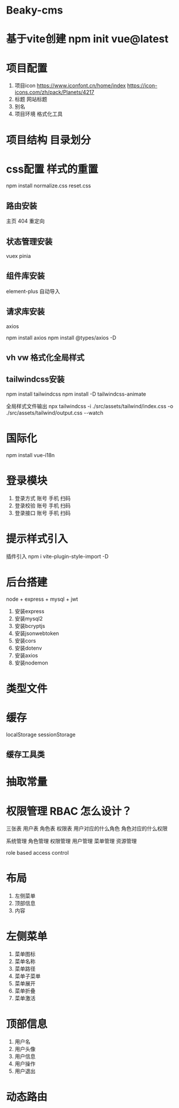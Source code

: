 # Beaky-cms

# 基于vite创建 npm init vue@latest

# 项目配置

1. 项目icon https://www.iconfont.cn/home/index https://icon-icons.com/zh/pack/Planets/4217
2. 标题 网站标题
3. 别名
4. 项目环境 格式化工具

# 项目结构 目录划分

# css配置 样式的重置

npm install normalize.css
reset.css

## 路由安装

主页
404
重定向

## 状态管理安装

vuex
pinia

## 组件库安装

element-plus
自动导入

## 请求库安装

axios

npm install axios
npm install @types/axios -D

## vh vw 格式化全局样式

## tailwindcss安装

npm install tailwindcss
npm install -D tailwindcss-animate

全局样式文件输出
npx tailwindcss -i ./src/assets/tailwind/index.css -o ./src/assets/tailwind/output.css --watch

# 国际化

npm install vue-i18n

# 登录模块

1. 登录方式 账号 手机 扫码
2. 登录校验 账号 手机 扫码
3. 登录接口 账号 手机 扫码

# 提示样式引入

插件引入
npm i vite-plugin-style-import -D

# 后台搭建

node + express + mysql + jwt

1. 安装express
2. 安装mysql2
3. 安装bcryptjs
4. 安装jsonwebtoken
5. 安装cors
6. 安装dotenv
7. 安装axios
8. 安装nodemon

# 类型文件

# 缓存

localStorage
sessionStorage

## 缓存工具类

# 抽取常量

# 权限管理 RBAC 怎么设计？

三张表
用户表
角色表
权限表
用户对应的什么角色
角色对应的什么权限

系统管理
角色管理
权限管理
用户管理
菜单管理
资源管理

role based access control

# 布局

1. 左侧菜单
2. 顶部信息
3. 内容

# 左侧菜单

1. 菜单图标
2. 菜单名称
3. 菜单路径
4. 菜单子菜单
5. 菜单展开
6. 菜单折叠
7. 菜单激活

# 顶部信息

1. 用户名
2. 用户头像
3. 用户信息
4. 用户操作
5. 用户退出

# 动态路由
